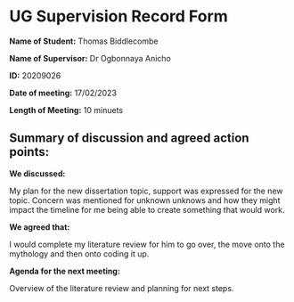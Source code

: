 # UG Supervision Record Form

**Name of Student:** Thomas Biddlecombe

**Name of Supervisor:** Dr Ogbonnaya Anicho

**ID:** 20209026

**Date of meeting:** 17/02/2023

**Length of Meeting:** 10 minuets

## Summary of discussion and agreed action points:
**We discussed:**

My plan for the new dissertation topic, support was expressed for the new topic. Concern was mentioned for unknown unknows and how they might impact the timeline for me being able to create something that would work.

**We agreed that:**

I would complete my literature review for him to go over, the move onto the mythology and then onto coding it up.

**Agenda for the next meeting:**

Overview of the literature review and planning for next steps.
